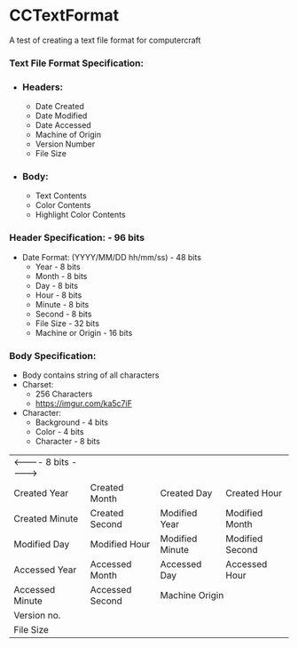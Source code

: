 
# CCTextFormat
 A test of creating a text file format for computercraft

### Text File Format Specification:

* ### Headers:
	* Date Created
	* Date Modified
	* Date Accessed
	* Machine of Origin
	* Version Number
	* File Size

* ### Body:
	* Text Contents
	* Color Contents
	* Highlight Color Contents

### Header Specification: - 96 bits
* Date Format: (YYYY/MM/DD hh/mm/ss) - 48 bits
	* Year			- 8 bits
	* Month			- 8 bits
	* Day			- 8 bits
	* Hour			- 8 bits
	* Minute		- 8 bits
	* Second		- 8 bits
	* File Size 		- 32 bits
	* Machine or Origin 	- 16 bits

### Body Specification:
* Body contains string of all characters
* Charset:
	* 256 Characters
	* https://imgur.com/ka5c7iF
* Character:
	* Background	- 4 bits
	* Color		- 4 bits
	* Character	- 8 bits


<table>
	<tr>
		<td><---- 8 bits ----></td>
	</tr>
	<tr>
		<td>Created Year</td>
		<td>Created Month</td>
		<td>Created Day</td>
		<td>Created Hour</td>
	</tr>
	<tr>
		<td>Created Minute</td>
		<td>Created Second</td>
		<td>Modified Year</td>
		<td>Modified Month</td>
	</tr>
	<tr>
		<td>Modified Day</td>
		<td>Modified Hour</td>
		<td>Modified Minute</td>
		<td>Modified Second</td>
	</tr>
	<tr>
		<td>Accessed Year</td>
		<td>Accessed Month</td>
		<td>Accessed Day</td>
		<td>Accessed Hour</td>
	</tr>
	<tr>
		<td>Accessed Minute</td>
		<td>Accessed Second</td>
		<td colspan=2>Machine Origin</td>
	</tr>
	<tr>
		<td>Version no.</td>
		<td></td>
		<td></td>
		<td></td>
	</tr>
	<tr>
		<td colspan=4>File Size</td>
	</tr>
</table>
